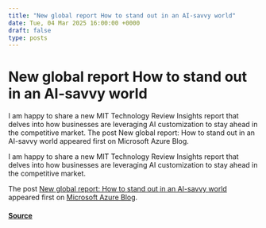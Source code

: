 ```yaml
---
title: "New global report How to stand out in an AI-savvy world"
date: Tue, 04 Mar 2025 16:00:00 +0000
draft: false
type: posts
---
```

# New global report How to stand out in an AI-savvy world





I am happy to share a new MIT Technology Review Insights report that delves into how businesses are leveraging AI customization to stay ahead in the competitive market. The post New global report: How to stand out in an AI-savvy world appeared first on Microsoft Azure Blog. 

I am happy to share a new MIT Technology Review Insights report that delves into how businesses are leveraging AI customization to stay ahead in the competitive market.

The post [New global report: How to stand out in an AI-savvy world](https://azure.microsoft.com/en-us/blog/new-global-report-how-to-stand-out-in-an-ai-savvy-world/) appeared first on [Microsoft Azure Blog](https://azure.microsoft.com/en-us/blog).

#### [Source](https://azure.microsoft.com/en-us/blog/new-global-report-how-to-stand-out-in-an-ai-savvy-world/)

